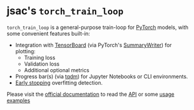 # jsac's `torch_train_loop`

`torch_train_loop` is a general-purpose train-loop for [PyTorch][PyTorch] models, with some convenient features built-in:
  - Integration with [TensorBoard][TensorBoard] (via PyTorch's [SummaryWriter][SummaryWriter]) for
    plotting:
    - Training loss
    - Validation loss
    - Additional optional metrics
  - Progress bar(s) (via [tqdm][tqdm]) for Jupyter Notebooks or CLI environments.
  - [Early stopping][EarlyStopping] overfitting detection.

Please visit the [official documentation][OfficialDoc] to read the [API][API] or some [usage examples][Examples]

[PyTorch]: https://github.com/pytorch/pytorch
[TensorBoard]: https://github.com/tensorflow/tensorboard
[SummaryWriter]: https://pytorch.org/docs/stable/tensorboard.html?highlight=summarywriter#torch.utils.tensorboard.writer.SummaryWriter
[tqdm]: https://github.com/tqdm/tqdm
[EarlyStopping]: https://en.wikipedia.org/wiki/Early_stopping

[OfficialDoc]: http://localhost:8000/index.html
[API]: http://localhost:8000/torch_train_loop.html#jsac.torch_train_loop.train
[Examples]: http://localhost:8000/auto_examples/index.html